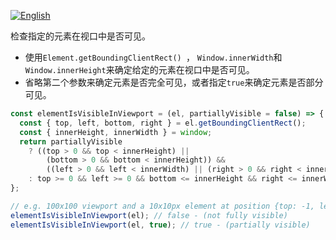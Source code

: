 
<a href="./README.md" target="_blank"><img src="https://img.shields.io/badge/-English-gray" alt="English"/></a>

检查指定的元素在视口中是否可见。

- 使用`Element.getBoundingClientRect() `， `Window.innerWidth`和`Window.innerHeight`来确定给定的元素在视口中是否可见。
- 省略第二个参数来确定元素是否完全可见，或者指定`true`来确定元素是否部分可见。

```js
const elementIsVisibleInViewport = (el, partiallyVisible = false) => {
  const { top, left, bottom, right } = el.getBoundingClientRect();
  const { innerHeight, innerWidth } = window;
  return partiallyVisible
    ? ((top > 0 && top < innerHeight) ||
        (bottom > 0 && bottom < innerHeight)) &&
        ((left > 0 && left < innerWidth) || (right > 0 && right < innerWidth))
    : top >= 0 && left >= 0 && bottom <= innerHeight && right <= innerWidth;
};
```

```js
// e.g. 100x100 viewport and a 10x10px element at position {top: -1, left: 0, bottom: 9, right: 10}
elementIsVisibleInViewport(el); // false - (not fully visible)
elementIsVisibleInViewport(el, true); // true - (partially visible)
```

